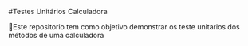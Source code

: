 #Testes Unitários Calculadora

🔎Este repositorio tem como objetivo demonstrar os teste unitarios dos métodos de uma calculadora
